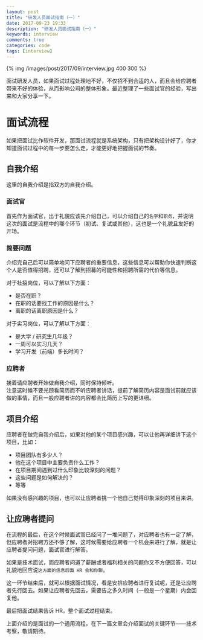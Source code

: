 ```yaml
---
layout: post
title: "研发人员面试指南（一）"
date: 2017-09-23 19:33
description: "研发人员面试指南（一）"
keywords: interview
comments: true
categories: code
tags: [interview]
---
```


{% img /images/post/2017/09/interview.jpg 400 300 %}

面试研发人员，如果面试过程处理地不好，不仅招不到合适的人，而且会给应聘者带来不好的体验，从而影响公司的整体形象。最近整理了一些面试官的经验，写出来和大家分享一下。

<!--more-->

# 面试流程

如果把面试比作软件开发，那面试流程就是系统架构，只有把架构设计好了，你才知道面试过程中的每一步要怎么走，才能更好地把握面试的节奏。

## 自我介绍

这里的自我介绍是指双方的自我介绍。

### 面试官

首先作为面试官，出于礼貌应该先介绍自己，可以介绍自己的`名字`和`职务`，并说明这次的面试是流程中的哪个环节（初试、复试或其他），这也是一个礼貌且友好的开场。

### 简要问题

介绍完自己后可以简单地问下应聘者的重要信息，这些信息可以帮助你快速判断这个人是否值得招聘，还可以了解到招募的可能性和招聘所需的代价等信息。

对于社招岗位，可以了解以下方面：

* 是否在职？
* 在职的话要找工作的原因是什么？
* 离职的话离职原因是什么？

对于实习岗位，可以了解以下方面：

* 是大学 / 研究生几年级？
* 一周可以实习几天？
* 学习开发（前端）多长时间？

### 应聘者

接着请应聘者开始做自我介绍，同时保持倾听。  
注意这时候不要光顾看简历而不听应聘者讲话，提前了解简历内容是面试前就应该做的事情，而且一般应聘者讲的内容都会比简历上写的更详细。

## 项目介绍

应聘者在做完自我介绍后，如果对他的某个项目感兴趣，可以让他再详细讲下这个项目，比如：

* 项目团队有多少人？
* 他在这个项目中主要负责什么工作？
* 在项目期间遇到过什么印象比较深刻的问题？
* 这些问题是如何解决的？
* 等等

如果没有感兴趣的项目，也可以让应聘者挑一个他自己觉得印象深刻的项目来讲。

## 让应聘者提问
 
在流程的最后，在这个时候面试官已经问了一堆问题了，对应聘者也有一定了解，但应聘者对招聘方还不够了解，这时候需要给应聘者一个机会来进行了解，就是让应聘者提问问题，面试官进行解答。
 
如果是技术面试，而应聘者问道了薪酬或者福利相关的问题你又不方便回答，可以礼貌地回应说`这方面的信息后面 HR 会和你聊`。
 
这一环节结束后，就可以根据面试情况，看是安排应聘者进行复试呢，还是让应聘者先行回去。如果让应聘者先回去，需要告之多久时间（一般是一个星期）内会回复他。  
  
最后把面试结果告诉 HR，整个面试过程结束。
  
上面介绍的是面试的一个通用流程，在下一篇文章会介绍面试的关键环节——技术考察，敬请期待。
